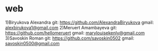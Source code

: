 # web
1)Biryukova Alexandra git: https://github.com/AlexandraBiryukova gmail: alexbirukova1@gmail.com 
2)Meruert Amambayeva git: https://github.com/hellomeruert gmail: marylouisekenly@gmail.com
3)Savoskin Roman git: https://github.com/savoskin0502 gmail: savoskin0500@gmail.com
